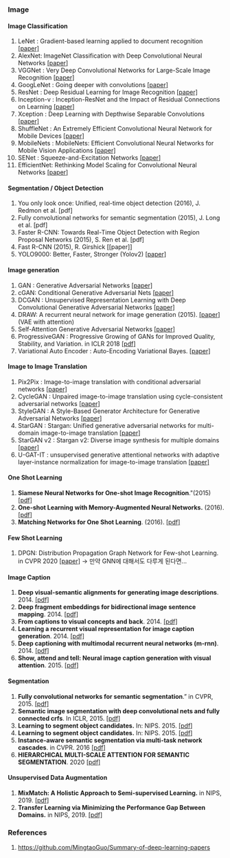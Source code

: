 ### Image


#### Image Classification
1. LeNet : Gradient-based learning applied to document recognition [[paper]](http://vision.stanford.edu/cs598_spring07/papers/Lecun98.pdf)
2. AlexNet: ImageNet Classification with Deep Convolutional Neural Networks [[paper]](https://dl.acm.org/doi/pdf/10.1145/3065386)
3. VGGNet : Very Deep Convolutional Networks for Large-Scale Image Recognition [[paper]](http://cn.arxiv.org/pdf/1409.1556v6)
4. GoogLeNet : Going deeper with convolutions [[paper]](http://cn.arxiv.org/pdf/1409.4842v1)
5. ResNet : Deep Residual Learning for Image Recognition [[paper]](http://cn.arxiv.org/pdf/1512.03385v1)
6. Inception-v : Inception-ResNet and the Impact of Residual Connections on Learning [[paper]](http://cn.arxiv.org/pdf/1602.07261v2)
7. Xception : Deep Learning with Depthwise Separable Convolutions [[paper]](http://cn.arxiv.org/pdf/1610.02357v3)
8. ShuffleNet : An Extremely Efficient Convolutional Neural Network for Mobile Devices [[paper]](http://cn.arxiv.org/pdf/1707.01083v2)
9. MobileNets : MobileNets: Efficient Convolutional Neural Networks for Mobile Vision Applications [[paper]](http://cn.arxiv.org/pdf/1704.04861v1)
10. SENet : Squeeze-and-Excitation Networks [[paper]](http://cn.arxiv.org/pdf/1709.01507)
11. EfficientNet: Rethinking Model Scaling for Convolutional Neural Networks [[paper]](https://arxiv.org/pdf/1905.11946.pdf)

#### Segmentation / Object Detection
1. You only look once: Unified, real-time object detection (2016), J. Redmon et al. [pdf]
2. Fully convolutional networks for semantic segmentation (2015), J. Long et al. [pdf]
3. Faster R-CNN: Towards Real-Time Object Detection with Region Proposal Networks (2015), S. Ren et al. [pdf]
4. Fast R-CNN (2015), R. Girshick [[paper]]
5. YOLO9000: Better, Faster, Stronger (Yolov2) [[paper]](https://arxiv.org/pdf/1612.08242.pdf)

#### Image generation
1. GAN : Generative Adversarial Networks [[paper]](https://arxiv.org/abs/1406.2661)
2. cGAN: Conditional Generative Adversarial Nets [[paper]](http://cn.arxiv.org/pdf/1411.1784)
3. DCGAN : Unsupervised Representation Learning with Deep Convolutional Generative Adversarial Networks [[paper]](https://arxiv.org/abs/1511.06434)
4. DRAW: A recurrent neural network for image generation (2015). [[paper]](http://jmlr.org/proceedings/papers/v37/gregor15.pdf) (VAE with attention)
5. Self-Attention Generative Adversarial Networks [[paper]](https://arxiv.org/pdf/1805.08318.pdf)
6. ProgressiveGAN : Progressive Growing of GANs for Improved Quality, Stability, and Variation. in ICLR 2018 [[pdf]](https://arxiv.org/pdf/1710.10196.pdf)
7. Variational Auto Encoder : Auto-Encoding Variational Bayes. [[paper]](https://arxiv.org/pdf/1312.6114.pdf)

#### Image to Image Translation
1. Pix2Pix : Image-to-image translation with conditional adversarial networks [[paper]](https://openaccess.thecvf.com/content_cvpr_2017/papers/Isola_Image-To-Image_Translation_With_CVPR_2017_paper.pdf)
2. CycleGAN : Unpaired image-to-image translation using cycle-consistent adversarial networks [[paper]](https://openaccess.thecvf.com/content_ICCV_2017/papers/Zhu_Unpaired_Image-To-Image_Translation_ICCV_2017_paper.pdf)
3. StyleGAN : A Style-Based Generator Architecture for Generative Adversarial Networks [[paper]](https://arxiv.org/abs/1812.04948)
4. StarGAN : Stargan: Unified generative adversarial networks for multi-domain image-to-image translation [[paper]](https://openaccess.thecvf.com/content_cvpr_2018/papers/Choi_StarGAN_Unified_Generative_CVPR_2018_paper.pdf)
5. StarGAN v2 : Stargan v2: Diverse image synthesis for multiple domains [[paper]](https://openaccess.thecvf.com/content_CVPR_2020/papers/Choi_StarGAN_v2_Diverse_Image_Synthesis_for_Multiple_Domains_CVPR_2020_paper.pdf)
6. U-GAT-IT : unsupervised generative attentional networks with adaptive layer-instance normalization for image-to-image translation [[paper]](https://arxiv.org/pdf/1907.10830)



#### One Shot Learning
1. **Siamese Neural Networks for One-shot Image Recognition**."(2015) [[pdf]](http://www.cs.utoronto.ca/~gkoch/files/msc-thesis.pdf)
2. **One-shot Learning with Memory-Augmented Neural Networks.** (2016). [[pdf]](http://arxiv.org/pdf/1605.06065)
3. **Matching Networks for One Shot Learning**. (2016). [[pdf]]([https://arxiv.org/pdf/1606.04080)


#### Few Shot Learning
1. DPGN: Distribution Propagation Graph Network for Few-shot Learning. in CVPR 2020 [[paper]](https://arxiv.org/pdf/2003.14247.pdf)
-> 만약 GNN에 대해서도 다루게 된다면...

#### Image Caption

1. **Deep visual-semantic alignments for generating image descriptions**. 2014. [[pdf]](https://cs.stanford.edu/people/karpathy/cvpr2015.pdf)
2. **Deep fragment embeddings for bidirectional image sentence mapping**. 2014. [[pdf]](https://arxiv.org/pdf/1406.5679v1.pdf)
3. **From captions to visual concepts and back**. 2014. [[pdf]](https://arxiv.org/pdf/1411.4952v3.pdf)
4. **Learning a recurrent visual representation for image caption generation**.  2014. [[pdf]](https://arxiv.org/pdf/1411.5654v1.pdf)
5. **Deep captioning with multimodal recurrent neural networks (m-rnn)**. 2014. [[pdf]](https://arxiv.org/pdf/1412.6632v5.pdf)
6. **Show, attend and tell: Neural image caption generation with visual attention**. 2015. [[pdf]](https://arxiv.org/pdf/1502.03044v3.pdf)

#### Segmentation

1. **Fully convolutional networks for semantic segmentation**.” in CVPR, 2015. [[pdf]](https://arxiv.org/pdf/1411.4038v2.pdf) 
2. **Semantic image segmentation with deep convolutional nets and fully connected crfs**. In ICLR, 2015. [[pdf]](https://arxiv.org/pdf/1606.00915v1.pdf) 
3. **Learning to segment object candidates.** In: NIPS. 2015. [[pdf]](https://arxiv.org/pdf/1506.06204v2.pdf) 
4. **Learning to segment object candidates.**  In: NIPS. 2015. [[pdf]](https://arxiv.org/pdf/1506.06204v2.pdf)
5. **Instance-aware semantic segmentation via multi-task network cascades**. in CVPR. 2016 [[pdf]](https://arxiv.org/pdf/1512.04412v1.pdf)
6. **HIERARCHICAL MULTI-SCALE ATTENTION FOR SEMANTIC SEGMENTATION**. 2020 [[pdf]](https://arxiv.org/pdf/2005.10821v1.pdf)


#### Unsupervised Data Augmentation

1. **MixMatch: A Holistic Approach to Semi-supervised Learning.** in NIPS, 2019. [[pdf]](https://arxiv.org/abs/1905.02249)
2. **Transfer Learning via Minimizing the Performance Gap Between Domains.** in NIPS, 2019. [[pdf]](https://papers.nips.cc/paper/2019/file/c66dd00e5fc44ba8de89d7713fedcd50-Paper.pdf)

### References
1. https://github.com/MingtaoGuo/Summary-of-deep-learning-papers
